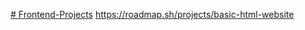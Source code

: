 [# Frontend-Projects](https://roadmap.sh/projects/single-page-cv)
https://roadmap.sh/projects/basic-html-website
